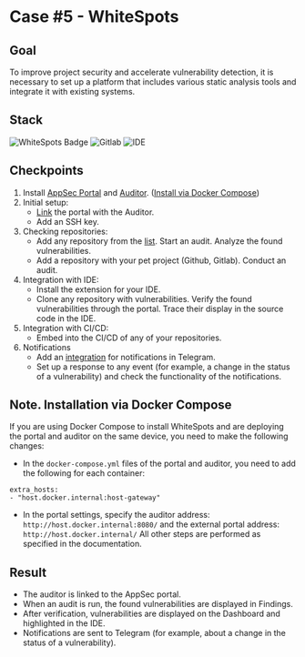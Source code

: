 # Case #5 - WhiteSpots

## Goal
To improve project security and accelerate vulnerability detection, it is necessary to set up a platform that includes various static analysis tools and integrate it with existing systems.

## Stack
![WhiteSpots Badge](https://img.shields.io/badge/Whitespots-b048d9.png?style=for-the-badge)
![Gitlab](https://img.shields.io/badge/Gitlab-FC6D26.svg?style=for-the-badge&logo=gitlab&logoColor=white)
![IDE](https://img.shields.io/badge/IDE-8a8a8a.svg?style=for-the-badge)

## Checkpoints
1.  Install [AppSec Portal](https://docs.whitespots.io/appsec-portal/deployment/installation) and [Auditor](https://docs.whitespots.io/auditor/deployment/installation). ([Install via Docker Compose](#note-installation-via-docker-compose))
2.  Initial setup:
    -   [Link](https://docs.whitespots.io/appsec-portal/features/vulnerability-discovery/auditor-settings/auditor-config) the portal with the Auditor.
    -   Add an SSH key.
3.  Checking repositories:
    -   Add any repository from the [list](https://gitlab.com/whitespots-public/vulnerable-apps). Start an audit. Analyze the found vulnerabilities.
    -   Add a repository with your pet project (Github, Gitlab). Conduct an audit.
4.  Integration with IDE:
    -   Install the extension for your IDE.
    -   Clone any repository with vulnerabilities. Verify the found vulnerabilities through the portal. Trace their display in the source code in the IDE.
5.  Integration with CI/CD:
    -   Embed into the CI/CD of any of your repositories.
6.  Notifications
    -   Add an [integration](https://docs.whitespots.io/appsec-portal/general-portal-settings/notification-settings/integration) for notifications in Telegram.
    -   Set up a response to any event (for example, a change in the status of a vulnerability) and check the functionality of the notifications.


## Note. Installation via Docker Compose
If you are using Docker Compose to install WhiteSpots and are deploying the portal and auditor on the same device, you need to make the following changes:
- In the `docker-compose.yml` files of the portal and auditor, you need to add the following for each container:
```
extra_hosts:
- "host.docker.internal:host-gateway"
```
- In the portal settings, specify the auditor address: `http://host.docker.internal:8080/` and the external portal address: `http://host.docker.internal/`
All other steps are performed as specified in the documentation.

## Result
- The auditor is linked to the AppSec portal.
- When an audit is run, the found vulnerabilities are displayed in Findings.
- After verification, vulnerabilities are displayed on the Dashboard and highlighted in the IDE.
- Notifications are sent to Telegram (for example, about a change in the status of a vulnerability).
